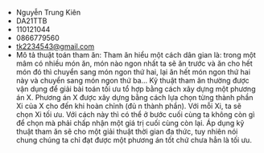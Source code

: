 - Nguyễn Trung Kiên
- DA21TTB
- 110121044
- 0866779560
- tk2234543@gmail.com
- Mô tả thuật toán tham ăn:
Tham ăn hiểu một cách dân gian là: trong một mâm có nhiều món ăn, món nào ngon nhất ta sẽ ăn trước và ăn cho hết món đó thì chuyển sang món ngon thứ hai, lại ăn hết món ngon thứ hai này và chuyển sang món ngon thứ ba…
Kỹ thuật tham ăn thường được vận dụng để giải bài toán tối ưu tổ hợp bằng cách xây dựng một phương án X. Phương án X được xây dựng bằng cách lựa chọn từng thành phần Xi của X cho đến khi hoàn chỉnh (đủ n thành phần). Với mỗi Xi, ta sẽ chọn Xi tối ưu. Với cách này thì có thể ở bước cuối cùng ta không còn gì để chọn mà phải chấp nhận một giá trị cuối cùng còn lại.
Áp dụng kỹ thuật tham ăn sẽ cho một giải thuật thời gian đa thức, tuy nhiên nói chung chúng ta chỉ đạt được một phương án tốt chứ chưa hẳn là tối ưu.
